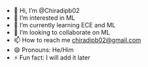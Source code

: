 - 👋 Hi, I’m @Chiradipb02
- 👀 I’m interested in ML
- 🌱 I’m currently learning ECE and ML
- 💞️ I’m looking to collaborate on ML
- 📫 How to reach me chiradipb02@gmail.com
- 😄 Pronouns: He/Him
- ⚡ Fun fact: I will add it later

<!---
Chiradipb02/Chiradipb02 is a ✨ special ✨ repository because its `README.md` (this file) appears on your GitHub profile.
You can click the Preview link to take a look at your changes.
--->
